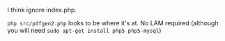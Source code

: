 I think ignore index.php.

`php src/pdfgen2.php` looks to be where it's at. No LAM required (although you will need `sudo apt-get install php5 php5-mysql`)



